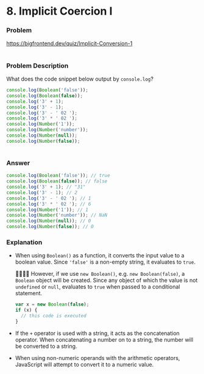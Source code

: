 # 8. Implicit Coercion I

### Problem

https://bigfrontend.dev/quiz/Implicit-Conversion-1

#

### Problem Description

What does the code snippet below output by `console.log`?

```js
console.log(Boolean('false'));
console.log(Boolean(false));
console.log('3' + 1);
console.log('3' - 1);
console.log('3' - ' 02 ');
console.log('3' * ' 02 ');
console.log(Number('1'));
console.log(Number('number'));
console.log(Number(null));
console.log(Number(false));
```

#

### Answer

```js
console.log(Boolean('false')); // true
console.log(Boolean(false)); // false
console.log('3' + 1); // "31"
console.log('3' - 1); // 2
console.log('3' - ' 02 '); // 1
console.log('3' * ' 02 '); // 6
console.log(Number('1')); // 1
console.log(Number('number')); // NaN
console.log(Number(null)); // 0
console.log(Number(false)); // 0
```

### Explanation

- When using `Boolean()` as a function, it converts the input value to a boolean value. Since `'false'` is a non-empty string, it evaluates to `true`.

  🙋‍♀️🙋‍♂️ However, if we use `new Boolean()`, e.g. `new Boolean(false)`, a `Boolean` object will be created. Since any object of which the value is not `undefined` or `null`, evaluates to `true` when passed to a conditional statement.

  ```js
  var x = new Boolean(false);
  if (x) {
    // this code is executed
  }
  ```

- If the `+` operator is used with a string, it acts as the concatenation operator. When concatenating a number on to a string, the number will be converted to a string.
- When using non-numeric operands with the arithmetic operators, JavaScript will attempt to convert it to a numeric value.
